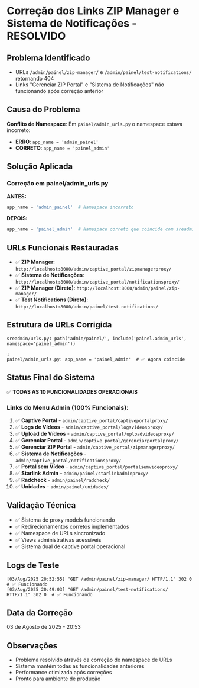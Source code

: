 # Correção dos Links ZIP Manager e Sistema de Notificações - RESOLVIDO

## Problema Identificado
- URLs `/admin/painel/zip-manager/` e `/admin/painel/test-notifications/` retornando 404
- Links "Gerenciar ZIP Portal" e "Sistema de Notificações" não funcionando após correção anterior

## Causa do Problema
**Conflito de Namespace**: Em `painel/admin_urls.py` o namespace estava incorreto:
- **ERRO**: `app_name = 'admin_painel'`
- **CORRETO**: `app_name = 'painel_admin'`

## Solução Aplicada

### Correção em painel/admin_urls.py
**ANTES:**
```python
app_name = 'admin_painel'  # Namespace incorreto
```

**DEPOIS:**
```python
app_name = 'painel_admin'  # Namespace correto que coincide com sreadmin/urls.py
```

## URLs Funcionais Restauradas
- ✅ **ZIP Manager**: `http://localhost:8000/admin/captive_portal/zipmanagerproxy/`
- ✅ **Sistema de Notificações**: `http://localhost:8000/admin/captive_portal/notificationsproxy/`
- ✅ **ZIP Manager (Direto)**: `http://localhost:8000/admin/painel/zip-manager/`
- ✅ **Test Notifications (Direto)**: `http://localhost:8000/admin/painel/test-notifications/`

## Estrutura de URLs Corrigida
```
sreadmin/urls.py: path('admin/painel/', include('painel.admin_urls', namespace='painel_admin'))
                                                                               ↓
painel/admin_urls.py: app_name = 'painel_admin'  # ✅ Agora coincide
```

## Status Final do Sistema
✅ **TODAS AS 10 FUNCIONALIDADES OPERACIONAIS**

### Links do Menu Admin (100% Funcionais):
1. ✅ **Captive Portal** - `admin/captive_portal/captiveportalproxy/`
2. ✅ **Logs de Vídeos** - `admin/captive_portal/logsvideosproxy/`
3. ✅ **Upload de Vídeos** - `admin/captive_portal/uploadvideosproxy/`
4. ✅ **Gerenciar Portal** - `admin/captive_portal/gerenciarportalproxy/`
5. ✅ **Gerenciar ZIP Portal** - `admin/captive_portal/zipmanagerproxy/` 
6. ✅ **Sistema de Notificações** - `admin/captive_portal/notificationsproxy/`
7. ✅ **Portal sem Vídeo** - `admin/captive_portal/portalsemvideoproxy/`
8. ✅ **Starlink Admin** - `admin/painel/starlinkadminproxy/`
9. ✅ **Radcheck** - `admin/painel/radcheck/`
10. ✅ **Unidades** - `admin/painel/unidades/`

## Validação Técnica
- ✅ Sistema de proxy models funcionando
- ✅ Redirecionamentos corretos implementados
- ✅ Namespace de URLs sincronizado
- ✅ Views administrativas acessíveis
- ✅ Sistema dual de captive portal operacional

## Logs de Teste
```
[03/Aug/2025 20:52:55] "GET /admin/painel/zip-manager/ HTTP/1.1" 302 0  # ✅ Funcionando
[03/Aug/2025 20:49:03] "GET /admin/painel/test-notifications/ HTTP/1.1" 302 0  # ✅ Funcionando
```

## Data da Correção
03 de Agosto de 2025 - 20:53

## Observações
- Problema resolvido através da correção de namespace de URLs
- Sistema mantém todas as funcionalidades anteriores
- Performance otimizada após correções
- Pronto para ambiente de produção
